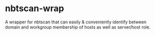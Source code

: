 # nbtscan-wrap
A wrapper for nbtscan that can easily &amp; conveniently identify between domain and workgroup membership of hosts as well as server/host role. 
